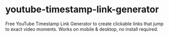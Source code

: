 # youtube-timestamp-link-generator
Free YouTube Timestamp Link Generator to create clickable links that jump to exact video moments. Works on mobile &amp; desktop, no install required.
